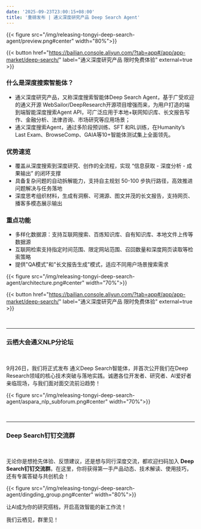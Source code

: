 ```yaml
---
date: '2025-09-23T23:00:15+08:00'
title: '重磅发布 | 通义深度研究产品 Deep Search Agent'
---
```


{{< figure src="/img/releasing-tongyi-deep-search-agent/preview.png#center" width="80%">}}

{{< button href="https://bailian.console.aliyun.com/?tab=app#/app/app-market/deep-search/" label="通义深度研究产品 限时免费体验" external=true >}}

### 什么是深度搜索智能体？
- 通义深度研究产品，又称深度搜索智能体Deep Search Agent，基于广受欢迎的通义开源 WebSailor/DeepResearch开源项目增强而来，为用户打造的端到端智能深度搜索Agent API，可广泛应用于本地+联网知识库、长文报告写作、金融分析、法律咨询、市场研究等应用场景；
- 通义深度搜索Agent，通过多阶段预训练、SFT 和RL训练，在Humanity’s Last Exam、BrowseComp、GAIA等10+智能体测试集上全面领先。

### 优势速览
- 覆盖从深度搜索到深度研究、创作的全流程，实现 “信息获取 - 深度分析 - 成果输出” 的闭环支撑
- 具备复杂问题的自动拆解能力，支持自主规划 50-100 步执行路径，高效推进问题解决与任务落地
- 深度思考组织材料，生成有洞察、可溯源、图文并茂的长文报告，支持网页、播客多模态展示输出

### 重点功能
- 多样化数据源：支持互联网搜索、百炼知识库、自有知识库、本地文件上传等数据源
- 互联网检索支持指定时间范围、限定网站范围、召回数量和深度网页读取等检索策略
- 提供"QA模式"和"长文报告生成"模式，适应不同用户场景搜索需求

{{< figure src="/img/releasing-tongyi-deep-search-agent/architecture.png#center" width="70%">}}

{{< button href="https://bailian.console.aliyun.com/?tab=app#/app/app-market/deep-search/" label="通义深度研究产品 限时免费体验" external=true >}}

<br>

---

### 云栖大会通义NLP分论坛
<br>

9月26日，我们将正式发布 通义Deep Search智能体，并首次公开我们在Deep Research领域的核心技术突破与落地实践。诚邀各位开发者、研究者、AI爱好者亲临现场，与我们面对面交流前沿趋势！

{{< figure src="/img/releasing-tongyi-deep-search-agent/aspara_nlp_subforum.png#center" width="70%">}}

<br>

---

### Deep Search钉钉交流群
<br>

无论你是想抢先体验、反馈建议，还是想与同行深度交流，都欢迎扫码加入 **Deep Search钉钉交流群**。在这里，你将获得第一手产品动态、技术解读、使用技巧，还有专属答疑与共创机会！

{{< figure src="/img/releasing-tongyi-deep-search-agent/dingding_group.png#center" width="80%">}}

让AI成为你的研究搭档，开启高效智能的新工作流！

我们云栖见，群里见！